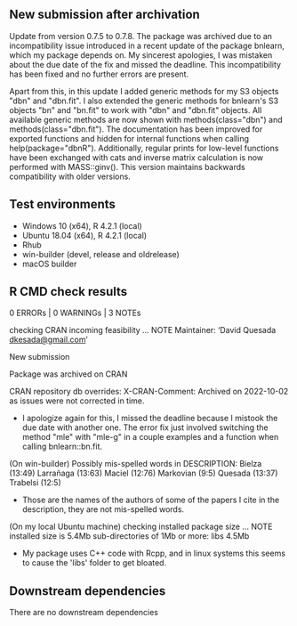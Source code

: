 ## New submission after archivation
Update from version 0.7.5 to 0.7.8. The package was archived due to an incompatibility issue introduced in a recent update of the package bnlearn, which my package depends on. My sincerest apologies, I was mistaken about the due date of the fix and missed the deadline. This incompatibility has been fixed and no further errors are present.

Apart from this, in this update I added generic methods for my S3 objects "dbn" and "dbn.fit". I also extended the generic methods for bnlearn's S3 objects "bn" and "bn.fit" to work with "dbn" and "dbn.fit" objects. All available generic methods are now shown with methods(class="dbn") and methods(class="dbn.fit"). The documentation has been improved for exported functions and hidden for internal functions when calling help(package="dbnR"). Additionally, regular prints for low-level functions have been exchanged with cats and inverse matrix calculation is now performed with MASS::ginv(). This version maintains backwards compatibility with older versions.

## Test environments
* Windows 10 (x64), R 4.2.1 (local)
* Ubuntu 18.04 (x64), R 4.2.1 (local)
* Rhub
* win-builder (devel, release and oldrelease)
* macOS builder

## R CMD check results
0 ERRORs | 0 WARNINGs | 3 NOTEs

checking CRAN incoming feasibility ... NOTE
Maintainer: ‘David Quesada <dkesada@gmail.com>’

New submission

Package was archived on CRAN

CRAN repository db overrides:
  X-CRAN-Comment: Archived on 2022-10-02 as issues were not corrected
    in time.
    
* I apologize again for this, I missed the deadline because I mistook the due date with another one. The error fix just involved switching the method "mle" with "mle-g" in a couple examples and a function when calling bnlearn::bn.fit.

(On win-builder)
Possibly mis-spelled words in DESCRIPTION:
  Bielza (13:49)
  Larrañaga (13:63)
  Maciel (12:76)
  Markovian (9:5)
  Quesada (13:37)
  Trabelsi (12:5)
  
* Those are the names of the authors of some of the papers I cite in the description, they are not mis-spelled words.

(On my local Ubuntu machine)
checking installed package size ... NOTE
  installed size is  5.4Mb
  sub-directories of 1Mb or more:
    libs   4.5Mb
    
* My package uses C++ code with Rcpp, and in linux systems this seems to cause the 'libs' folder to get bloated.

## Downstream dependencies
There are no downstream dependencies
